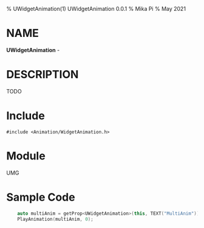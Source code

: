 % UWidgetAnimation(1) UWidgetAnimation 0.0.1
% Mika Pi
% May 2021


# NAME

**UWidgetAnimation** -

# DESCRIPTION
TODO

# Include

`#include <Animation/WidgetAnimation.h>`

# Module

UMG

# Sample Code
```C++
    auto multiAnim = getProp<UWidgetAnimation>(this, TEXT("MultiAnim"));
    PlayAnimation(multiAnim, 0);
```

